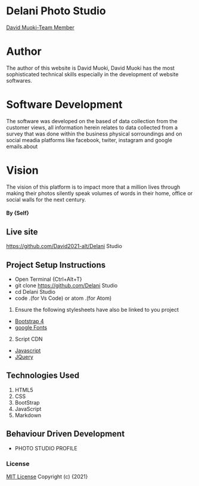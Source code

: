# Delani Photo Studio

[David Muoki-Team Member](https://github.com/David2021-alt)
# Author
The author of this website is David Muoki, David Muoki has the most sophisticated technical skills especially in the development of website softwares.

# Software Development
The software was developed on the based of data collection from the customer views, all information herein relates to data collected from a survey that was done within the business physical sorroundings and on social meadia platforms like facebook, twiter, instagram and google emails.about

# Vision
The vision of this platform is to impact more that a million lives through making their photos silently speak volumes of words in their home, office or social walls for the next century.

#### By **{Self}**
## 


## Live site
https://github.com/David2021-alt/Delani Studio
 
## Project Setup Instructions
* Open Terminal {Ctrl+Alt+T}
* git clone https://github.com/Delani Studio
* cd Delani Studio
* code .(for Vs Code) or atom .(for Atom)

1. Ensure the following stylesheets have also be linked to you project
* [Bootstrap 4](https://maxcdn.bootstrapcdn.com/bootstrap/4.0.0/css/bootstrap.min.css)
* [google Fonts](https://use.fontawesome.com/releases/v5.5.0/css/all.css)

2. Script CDN
* [Javascript](https://ajax.googleapis.com/ajax/libs/jquery/3.5.1/jquery.min.js)
* [JQuery](https://ajax.googleapis.com/ajax/libs/jquery/3.5.1/jquery.min.js)
## Technologies Used
1. HTML5
2. CSS
3. BootStrap
4. JavaScript
5. Markdown
## Behaviour Driven Development
* PHOTO STUDIO PROFILE

### License
 [MIT License](https://github.com/alvynah/pizza-grub/blob/master/License) Copyright (c) {2021} 
